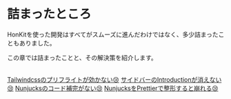 # 詰まったところ

HonKitを使った開発はすべてがスムーズに進んだわけではなく、多少詰まったこともありました。

この章では詰まったことと、その解決策を紹介します。

<br>

<div class="flex flex-col divide-y issue">
  <a href="/03-issue/3-1.md" class="py-4">Tailwindcssのプリフライトが効かない😢</a>
  <a href="/03-issue/3-2.md" class="py-4">サイドバーのIntroductionが消えない😢</a>
  <a href="/03-issue/3-3.md" class="py-4">Nunjucksのコード補完がない😢</a>
  <a href="/03-issue/3-4.md" class="py-4">NunjucksをPrettierで整形すると崩れる😢</a>
</div>


